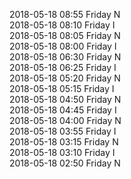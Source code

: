 2018-05-18 08:55 Friday  N  
2018-05-18 08:10 Friday  I  
2018-05-18 08:05 Friday  N  
2018-05-18 08:00 Friday  I  
2018-05-18 06:30 Friday  N  
2018-05-18 06:25 Friday  I  
2018-05-18 05:20 Friday  N  
2018-05-18 05:15 Friday  I  
2018-05-18 04:50 Friday  N  
2018-05-18 04:45 Friday  I  
2018-05-18 04:00 Friday  N  
2018-05-18 03:55 Friday  I  
2018-05-18 03:15 Friday  N  
2018-05-18 03:10 Friday  I  
2018-05-18 02:50 Friday  N  

